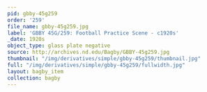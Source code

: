 ```yaml
---
pid: gbby-45g259
order: '259'
file_name: gbby-45g259.jpg
label: 'GBBY 45G/259: Football Practice Scene - c1920s'
_date: 1920s
object_type: glass plate negative
source: http://archives.nd.edu/Bagby/GBBY-45g259.jpg
thumbnail: "/img/derivatives/simple/gbby-45g259/thumbnail.jpg"
full: "/img/derivatives/simple/gbby-45g259/fullwidth.jpg"
layout: bagby_item
collection: bagby
---
```

